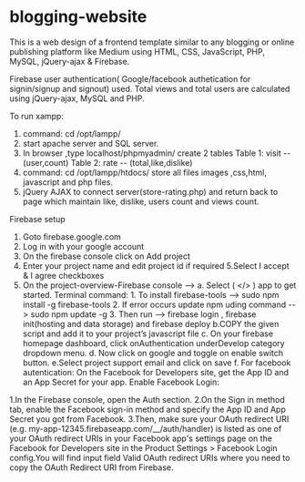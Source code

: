 # blogging-website

This is a web design of a frontend template similar to any blogging or online publishing platform like Medium using HTML, CSS, JavaScript, PHP, MySQL, jQuery-ajax & Firebase.

Firebase user authentication( Google/facebook authetication for signin/signup and signout) used.
Total views and total users are calculated using jQuery-ajax, MySQL and PHP.

To run xampp:
  1. command: cd /opt/lampp/
  2. start apache server and SQL server.
  3. In browser ,type localhost/phpmyadmin/ create 2 tables
        Table 1: visit -- (user,count)
        Table 2: rate -- (total,like,dislike)
  4. command: cd /opt/lampp/htdocs/   store all files images ,css,html, javascript and php files.
  5. jQuery AJAX to connect server(store-rating.php) and return back to page which maintain like, dislike, users count and views count.
  
Firebase setup
1. Goto firebase.google.com
2. Log in with your google account
3. On the firebase console click on Add project
4. Enter your project name and edit project id if required
5.Select I accept & I agree checkboxes
6. On the project-overview-Firebase console -->
    a. Select  ​( </> )​ app to get started.
    Terminal command:
        1. To install firebase-tools --> sudo npm install -g firebase-tools
        2. If error occurs update npm uding command --> sudo npm update -g
        3. Then run --> firebase login , 
        firebase init(hosting and data storage) and firebase deploy
    b.COPY the given script and add it to your ​project’s javascript file
    c. On your firebase homepage dashboard, click on ​Authentication​ underDevelop category dropdown menu.
    d. Now click on google and toggle on enable switch button.
    e.Select project support email and click on save
    f. For facebook autentication:
      On the Facebook for Developers site, get the App ID and an App Secret for your app.
Enable Facebook Login:

1.In the Firebase console, open the Auth section.
2.On the Sign in method tab, enable the Facebook sign-in method and specify the App ID and App Secret you got from Facebook.
3.Then, make sure your OAuth redirect URI (e.g. my-app-12345.firebaseapp.com/__/auth/handler) is listed as one of your OAuth redirect URIs in your Facebook app's settings page on the Facebook for Developers site in the Product Settings > Facebook Login config.You will find input field Valid OAuth redirect URIs where you need to copy the OAuth Redirect URI from Firebase.



